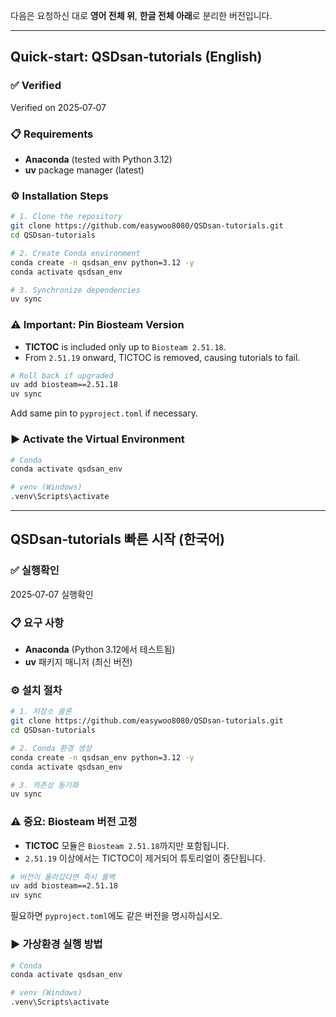 다음은 요청하신 대로 **영어 전체 위**, **한글 전체 아래**로 분리한 버전입니다.

---

## Quick‑start: QSDsan‑tutorials (English)

### ✅ Verified

Verified on 2025‑07‑07

### 📋 Requirements

* **Anaconda** (tested with Python 3.12)
* **uv** package manager (latest)

### ⚙️ Installation Steps

```bash
# 1. Clone the repository  
git clone https://github.com/easywoo8080/QSDsan-tutorials.git
cd QSDsan-tutorials

# 2. Create Conda environment  
conda create -n qsdsan_env python=3.12 -y
conda activate qsdsan_env

# 3. Synchronize dependencies  
uv sync
```

### ⚠️ Important: Pin Biosteam Version

* **TICTOC** is included only up to `Biosteam 2.51.18`.
* From `2.51.19` onward, TICTOC is removed, causing tutorials to fail.

```bash
# Roll back if upgraded  
uv add biosteam==2.51.18
uv sync
```

Add same pin to `pyproject.toml` if necessary.

### ▶️ Activate the Virtual Environment

```bash
# Conda
conda activate qsdsan_env

# venv (Windows)
.venv\Scripts\activate
```

---

## QSDsan‑tutorials 빠른 시작 (한국어)

### ✅ 실행확인

2025‑07‑07 실행확인

### 📋 요구 사항

* **Anaconda** (Python 3.12에서 테스트됨)
* **uv** 패키지 매니저 (최신 버전)

### ⚙️ 설치 절차

```bash
# 1. 저장소 클론  
git clone https://github.com/easywoo8080/QSDsan-tutorials.git
cd QSDsan-tutorials

# 2. Conda 환경 생성  
conda create -n qsdsan_env python=3.12 -y
conda activate qsdsan_env

# 3. 의존성 동기화  
uv sync
```

### ⚠️ 중요: Biosteam 버전 고정

* **TICTOC** 모듈은 `Biosteam 2.51.18`까지만 포함됩니다.
* `2.51.19` 이상에서는 TICTOC이 제거되어 튜토리얼이 중단됩니다.

```bash
# 버전이 올라갔다면 즉시 롤백  
uv add biosteam==2.51.18
uv sync
```

필요하면 `pyproject.toml`에도 같은 버전을 명시하십시오.

### ▶️ 가상환경 실행 방법

```bash
# Conda
conda activate qsdsan_env

# venv (Windows)
.venv\Scripts\activate
```
